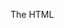 The HTML <script> tag is used to define a client-side script (JavaScript).

The <script> element either contains script statements, or it points to an external script file through the src attribute.

Common uses for JavaScript are image manipulation, form validation, and dynamic changes of content.
HTML defines the structure of your content, CSS determines the style and layout, and JavaScript makes the content interactive; 
therefore, it makes the most sense to learn them in that order. JavaScript incorporates valuable skills such as object-oriented, 
functional, and imperative styles of programming

